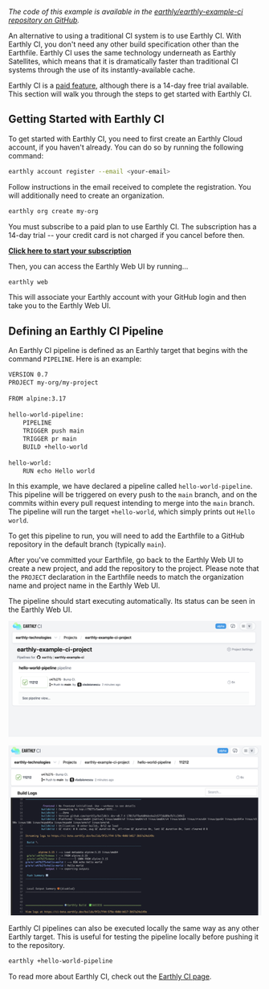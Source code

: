 *The code of this example is available in the [earthly/earthly-example-ci repository on GitHub](https://github.com/earthly/earthly-example-ci).*

An alternative to using a traditional CI system is to use Earthly CI. With Earthly CI, you don't need any other build specification other than the Earthfile. Earthly CI uses the same technology underneath as Earthly Satellites, which means that it is dramatically faster than traditional CI systems through the use of its instantly-available cache.

Earthly CI is a [paid feature](https://earthly.dev/pricing), although there is a 14-day free trial available. This section will walk you through the steps to get started with Earthly CI.

## Getting Started with Earthly CI

To get started with Earthly CI, you need to first create an Earthly Cloud account, if you haven't already. You can do so by running the following command:

```bash
earthly account register --email <your-email>
```

Follow instructions in the email received to complete the registration. You will additionally need to create an organization.

```bash
earthly org create my-org
```

You must subscribe to a paid plan to use Earthly CI. The subscription has a 14-day trial -- your credit card is not charged if you cancel before then.

[**Click here to start your subscription**](https://buy.stripe.com/dR6g2Qect2Nn5KE3cf)

Then, you can access the Earthly Web UI by running...

```bash
earthly web
```

This will associate your Earthly account with your GitHub login and then take you to the Earthly Web UI.

## Defining an Earthly CI Pipeline

An Earthly CI pipeline is defined as an Earthly target that begins with the command `PIPELINE`. Here is an example:

```Earthfile
VERSION 0.7
PROJECT my-org/my-project

FROM alpine:3.17

hello-world-pipeline:
    PIPELINE
    TRIGGER push main
    TRIGGER pr main
    BUILD +hello-world

hello-world:
    RUN echo Hello world
```

In this example, we have declared a pipeline called `hello-world-pipeline`. This pipeline will be triggered on every push to the `main` branch, and on the commits within every pull request intending to merge into the `main` branch. The pipeline will run the target `+hello-world`, which simply prints out `Hello world`.

To get this pipeline to run, you will need to add the Earthfile to a GitHub repository in the default branch (typically `main`).

After you've committed your Earthfile, go back to the Earthly Web UI to create a new project, and add the repository to the project. Please note that the `PROJECT` declaration in the Earthfile needs to match the organization name and project name in the Earthly Web UI.

The pipeline should start executing automatically. Its status can be seen in the Earthly Web UI.

![Earthly CI pipeline summary](./img/status-1.png)

![Earthly CI pipeline detail](./img/status-2.png)

Earthly CI pipelines can also be executed locally the same way as any other Earthly target. This is useful for testing the pipeline locally before pushing it to the repository.

```bash
earthly +hello-world-pipeline
```

To read more about Earthly CI, check out the [Earthly CI page](../cloud/earthly-ci.md).
